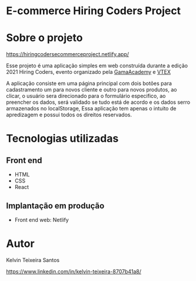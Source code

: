 # E-commerce Hiring Coders Project

# Sobre o projeto
https://hiringcodersecommerceproject.netlify.app/

Esse projeto é uma aplicação simples em web construída durante a edição 2021 Hiring Coders, evento organizado pela [GamaAcademy](https://www.gama.academy/ "Site da Gama Academy") e [VTEX](https://vtex.com/br-pt/ "Site da VTEX")  
 
A aplicação consiste em uma página principal com dois botões para cadastramento um para novos cliente e outro para novos produtos, ao clicar, o usuário sera direcionado para o formulário especifico, ao preencher os dados, será validado se tudo está de acordo e os dados serro armazenados no localStorage, Essa aplicação tem apenas o intuito de apredizagem e possui todos os direitos reservados.

# Tecnologias utilizadas
## Front end
- HTML 
- CSS 
- React 

## Implantação em produção
- Front end web: Netlify

# Autor

Kelvin Teixeira Santos

https://www.linkedin.com/in/kelvin-teixeira-8707b41a8/
